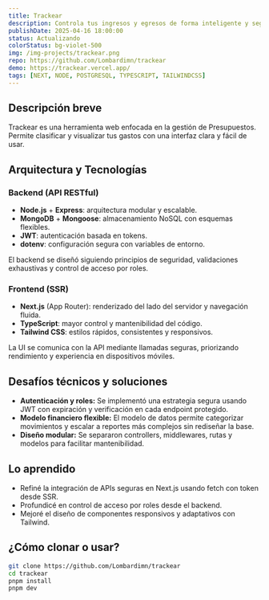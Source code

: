 ```yaml
---
title: Trackear
description: Controla tus ingresos y egresos de forma inteligente y segura.
publishDate: 2025-04-16 18:00:00
status: Actualizando
colorStatus: bg-violet-500
img: /img-projects/trackear.png
repo: https://github.com/Lombardimn/trackear
demo: https://trackear.vercel.app/
tags: [NEXT, NODE, POSTGRESQL, TYPESCRIPT, TAILWINDCSS]
---
```


## Descripción breve

Trackear es una herramienta web enfocada en la gestión de Presupuestos. Permite clasificar y visualizar tus gastos con una interfaz clara y fácil de usar.

## Arquitectura y Tecnologías

### Backend (API RESTful)

- **Node.js** + **Express**: arquitectura modular y escalable.
- **MongoDB** + **Mongoose**: almacenamiento NoSQL con esquemas flexibles.
- **JWT**: autenticación basada en tokens.
- **dotenv**: configuración segura con variables de entorno.

El backend se diseñó siguiendo principios de seguridad, validaciones exhaustivas y control de acceso por roles.

### Frontend (SSR)

- **Next.js** (App Router): renderizado del lado del servidor y navegación fluida.
- **TypeScript**: mayor control y mantenibilidad del código.
- **Tailwind CSS**: estilos rápidos, consistentes y responsivos.

La UI se comunica con la API mediante llamadas seguras, priorizando rendimiento y experiencia en dispositivos móviles.

## Desafíos técnicos y soluciones

- **Autenticación y roles:** Se implementó una estrategia segura usando JWT con expiración y verificación en cada endpoint protegido.
- **Modelo financiero flexible:** El modelo de datos permite categorizar movimientos y escalar a reportes más complejos sin rediseñar la base.
- **Diseño modular:** Se separaron controllers, middlewares, rutas y modelos para facilitar mantenibilidad.

## Lo aprendido

- Refiné la integración de APIs seguras en Next.js usando fetch con token desde SSR.
- Profundicé en control de acceso por roles desde el backend.
- Mejoré el diseño de componentes responsivos y adaptativos con Tailwind.

## ¿Cómo clonar o usar?

```bash
git clone https://github.com/Lombardimn/trackear
cd trackear
pnpm install
pnpm dev
```
